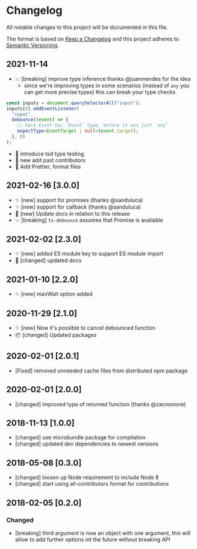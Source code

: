 # Changelog

All notable changes to this project will be documented in this file.

The format is based on [Keep a Changelog](http://keepachangelog.com/en/1.0.0/)
and this project adheres to [Semantic Versioning](http://semver.org/spec/v2.0.0.html).

## 2021-11-14

- 💥 [breaking] improve type inference thanks @juanmendes for the idea
  - since we're improving types in some scenarios (instead of `any` you can get more precise types) this can break your type checks

```ts
const inputs = document.querySelectorAll("input");
inputs[0].addEventListener(
  "input",
  debounce((event) => {
    // here Event has `Event` type, before it was just `any`
    expectType<EventTarget | null>(event.target);
  }, 0)
);
```

- 🧪 introduce tsd type testing
- 📝 new add past contributors
- 💅 Add Prettier, format files

## 2021-02-16 [3.0.0]

- ✨ [new] support for promises (thanks @sanduluca)
- ✨ [new] support for callback (thanks @sanduluca)
- 📝 [new] Update docs in relation to this release
- 💥 [breaking] `ts-debounce` assumes that Promise is available

## 2021-02-02 [2.3.0]

- ✨ [new] added ES module key to support ES module import
- 📝 [changed] updated docs

## 2021-01-10 [2.2.0]

- ✨ [new] maxWait option added

## 2020-11-29 [2.1.0]

- ✨ [new] Now it's possible to cancel debounced function
- 📦 [changed] Updated packages

## 2020-02-01 [2.0.1]

- [Fixed] removed unneeded cache files from distributed npm package

## 2020-02-01 [2.0.0]

- [changed] improved type of returned function (thanks @zacnomore)

## 2018-11-13 [1.0.0]

- [changed] use microbundle package for compilation
- [changed] updated dev dependencies to newest versions

## 2018-05-08 [0.3.0]

- [changed] loosen up Node requirement to include Node 8
- [changed] start using all-contributors format for contributions

## 2018-02-05 [0.2.0]

### Changed

- [breaking] third argument is now an object with one argument, this will allow to add further options int the future without breaking API
